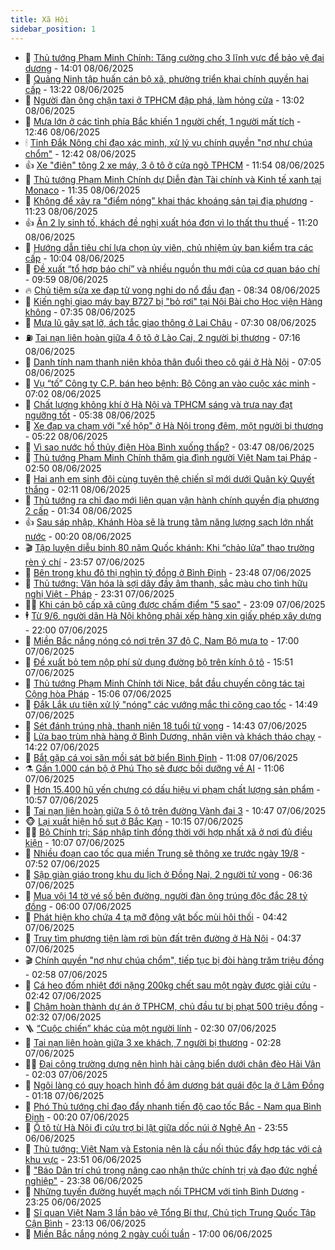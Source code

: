 ```yaml
---
title: Xã Hội
sidebar_position: 1
---
```


<!-- dantri-xa-hoi:START -->
- 🫣 [Thủ tướng Phạm Minh Chính: Tăng cường cho 3 lĩnh vực để bảo vệ đại dương](https://dantri.com.vn/xa-hoi/thu-tuong-pham-minh-chinh-tang-cuong-cho-3-linh-vuc-de-bao-ve-dai-duong-20250608210039412.htm) - 14:01 08/06/2025
- 💼 [Quảng Ninh tập huấn cán bộ xã, phường triển khai chính quyền hai cấp](https://dantri.com.vn/xa-hoi/quang-ninh-tap-huan-can-bo-xa-phuong-trien-khai-chinh-quyen-hai-cap-20250608201751839.htm) - 13:22 08/06/2025
- 🎊 [Người đàn ông chặn taxi ở TPHCM đập phá, làm hỏng cửa](https://dantri.com.vn/xa-hoi/nguoi-dan-ong-chan-taxi-o-tphcm-dap-pha-lam-hong-cua-20250608194705200.htm) - 13:02 08/06/2025
- 🙉 [Mưa lớn ở các tỉnh phía Bắc khiến 1 người chết, 1 người mất tích](https://dantri.com.vn/xa-hoi/mua-lon-o-cac-tinh-phia-bac-khien-1-nguoi-chet-1-nguoi-mat-tich-20250608192858928.htm) - 12:46 08/06/2025
- 🕯 [Tỉnh Đắk Nông chỉ đạo xác minh, xử lý vụ chính quyền &quot;nợ như chúa chổm&quot;](https://dantri.com.vn/xa-hoi/tinh-dak-nong-chi-dao-xac-minh-xu-ly-vu-chinh-quyen-no-nhu-chua-chom-20250608191924548.htm) - 12:42 08/06/2025
- 👍 [Xe &quot;điên&quot; tông 2 xe máy, 3 ô tô ở cửa ngõ TPHCM](https://dantri.com.vn/xa-hoi/xe-dien-tong-2-xe-may-3-o-to-o-cua-ngo-tphcm-20250608184718727.htm) - 11:54 08/06/2025
- 🤖 [Thủ tướng Phạm Minh Chính dự Diễn đàn Tài chính và Kinh tế xanh tại Monaco](https://dantri.com.vn/xa-hoi/thu-tuong-pham-minh-chinh-du-dien-dan-tai-chinh-va-kinh-te-xanh-tai-monaco-20250608183440425.htm) - 11:35 08/06/2025
- 🙉 [Không để xảy ra &quot;điểm nóng&quot; khai thác khoáng sản tại địa phương](https://dantri.com.vn/xa-hoi/khong-de-xay-ra-diem-nong-khai-thac-khoang-san-tai-dia-phuong-20250608174404223.htm) - 11:23 08/06/2025
- 👍 [Ăn 2 ly sinh tố, khách đề nghị xuất hóa đơn vì lo thất thu thuế](https://dantri.com.vn/xa-hoi/an-2-ly-sinh-to-khach-de-nghi-xuat-hoa-don-vi-lo-that-thu-thue-20250608173344953.htm) - 11:20 08/06/2025
- 🗽 [Hướng dẫn tiêu chí lựa chọn ủy viên, chủ nhiệm ủy ban kiểm tra các cấp](https://dantri.com.vn/xa-hoi/huong-dan-tieu-chi-lua-chon-uy-vien-chu-nhiem-uy-ban-kiem-tra-cac-cap-20250608165015688.htm) - 10:04 08/06/2025
- 🗽 [Đề xuất “tổ hợp báo chí” và nhiều nguồn thu mới của cơ quan báo chí](https://dantri.com.vn/xa-hoi/de-xuat-to-hop-bao-chi-va-nhieu-nguon-thu-moi-cua-co-quan-bao-chi-20250608164121064.htm) - 09:59 08/06/2025
- 🔥 [Chủ tiệm sửa xe đạp tử vong nghi do nổ đầu đạn](https://dantri.com.vn/xa-hoi/chu-tiem-sua-xe-dap-tu-vong-nghi-do-no-dau-dan-20250608145527102.htm) - 08:34 08/06/2025
- 🦒 [Kiến nghị giao máy bay B727 bị &quot;bỏ rơi&quot; tại Nội Bài cho Học viện Hàng không](https://dantri.com.vn/xa-hoi/kien-nghi-giao-may-bay-b727-bi-bo-roi-tai-noi-bai-cho-hoc-vien-hang-khong-20250608141054905.htm) - 07:35 08/06/2025
- 🧐 [Mưa lũ gây sạt lở, ách tắc giao thông ở Lai Châu](https://dantri.com.vn/xa-hoi/mua-lu-gay-sat-lo-ach-tac-giao-thong-o-lai-chau-20250608142638830.htm) - 07:30 08/06/2025
- ⛽️ [Tai nạn liên hoàn giữa 4 ô tô ở Lào Cai, 2 người bị thương](https://dantri.com.vn/xa-hoi/tai-nan-lien-hoan-giua-4-o-to-o-lao-cai-2-nguoi-bi-thuong-20250608141016193.htm) - 07:16 08/06/2025
- 🚀 [Danh tính nam thanh niên khỏa thân đuổi theo cô gái ở Hà Nội](https://dantri.com.vn/xa-hoi/danh-tinh-nam-thanh-nien-khoa-than-duoi-theo-co-gai-o-ha-noi-20250608140453084.htm) - 07:05 08/06/2025
- 🦒 [Vụ “tố” Công ty C.P. bán heo bệnh: Bộ Công an vào cuộc xác  minh](https://dantri.com.vn/xa-hoi/vu-to-cong-ty-cp-ban-heo-benh-bo-cong-an-vao-cuoc-xac-minh-20250608130457721.htm) - 07:02 08/06/2025
- 🦅 [Chất lượng không khí ở Hà Nội và TPHCM sáng và trưa nay đạt ngưỡng tốt](https://dantri.com.vn/xa-hoi/chat-luong-khong-khi-o-ha-noi-va-tphcm-sang-va-trua-nay-dat-nguong-tot-20250608122948515.htm) - 05:38 08/06/2025
- 🚀 [Xe đạp va chạm với &quot;xế hộp&quot; ở Hà Nội trong đêm, một người bị thương](https://dantri.com.vn/xa-hoi/xe-dap-va-cham-voi-xe-hop-o-ha-noi-trong-dem-mot-nguoi-bi-thuong-20250608121513654.htm) - 05:22 08/06/2025
- 🦅 [Vì sao nước hồ thủy điện Hòa Bình xuống thấp?](https://dantri.com.vn/xa-hoi/vi-sao-nuoc-ho-thuy-dien-hoa-binh-xuong-thap-20250608104147379.htm) - 03:47 08/06/2025
- 🤠 [Thủ tướng Phạm Minh Chính thăm gia đình người Việt Nam tại Pháp](https://dantri.com.vn/xa-hoi/thu-tuong-pham-minh-chinh-tham-gia-dinh-nguoi-viet-nam-tai-phap-20250608095041785.htm) - 02:50 08/06/2025
- 💄 [Hai anh em sinh đôi cùng tuyên thệ chiến sĩ mới dưới Quân kỳ Quyết thắng](https://dantri.com.vn/xa-hoi/hai-anh-em-sinh-doi-cung-tuyen-the-chien-si-moi-duoi-quan-ky-quyet-thang-20250605110207835.htm) - 02:11 08/06/2025
- 🥷 [Thủ tướng ra chỉ đạo mới liên quan vận hành chính quyền địa phương 2 cấp](https://dantri.com.vn/xa-hoi/thu-tuong-ra-chi-dao-moi-lien-quan-van-hanh-chinh-quyen-dia-phuong-2-cap-20250608083136027.htm) - 01:34 08/06/2025
- 👍 [Sau sáp nhập, Khánh Hòa sẽ là trung tâm năng lượng sạch lớn nhất nước](https://dantri.com.vn/xa-hoi/sau-sap-nhap-khanh-hoa-se-la-trung-tam-nang-luong-sach-lon-nhat-nuoc-20250607213914584.htm) - 00:20 08/06/2025
- 🎬 [Tập luyện diễu binh 80 năm Quốc khánh: Khi “chảo lửa” thao trường rèn ý chí](https://dantri.com.vn/xa-hoi/tap-luyen-dieu-binh-80-nam-quoc-khanh-khi-chao-lua-thao-truong-ren-y-chi-20250607212850991.htm) - 23:57 07/06/2025
- 🦒 [Bên trong khu đô thị nghìn tỷ đồng ở Bình Định](https://dantri.com.vn/xa-hoi/ben-trong-khu-do-thi-nghin-ty-dong-o-binh-dinh-20250606131544660.htm) - 23:48 07/06/2025
- 🌊 [Thủ tướng: Văn hóa là sợi dây đầy âm thanh, sắc màu cho tình hữu nghị Việt - Pháp](https://dantri.com.vn/xa-hoi/thu-tuong-van-hoa-la-soi-day-day-am-thanh-sac-mau-cho-tinh-huu-nghi-viet-phap-20250608063031559.htm) - 23:31 07/06/2025
- 🧑‍💻 [Khi cán bộ cấp xã cũng được chấm điểm &quot;5 sao&quot;](https://dantri.com.vn/xa-hoi/khi-can-bo-cap-xa-cung-duoc-cham-diem-5-sao-20250607175917668.htm) - 23:09 07/06/2025
- 🕴 [Từ 9/6, người dân Hà Nội không phải xếp hàng xin giấy phép xây dựng](https://dantri.com.vn/xa-hoi/tu-96-nguoi-dan-ha-noi-khong-phai-xep-hang-xin-giay-phep-xay-dung-20250607194502075.htm) - 22:00 07/06/2025
- 🤔 [Miền Bắc nắng nóng có nơi trên 37 độ C, Nam Bộ mưa to](https://dantri.com.vn/xa-hoi/mien-bac-nang-nong-co-noi-tren-37-do-c-nam-bo-mua-to-20250607225100679.htm) - 17:00 07/06/2025
- 💄 [Đề xuất bỏ tem nộp phí sử dụng đường bộ trên kính ô tô](https://dantri.com.vn/xa-hoi/de-xuat-bo-tem-nop-phi-su-dung-duong-bo-tren-kinh-o-to-20250607223441277.htm) - 15:51 07/06/2025
- 🧠 [Thủ tướng Phạm Minh Chính tới Nice, bắt đầu chuyến công tác tại Cộng hòa Pháp](https://dantri.com.vn/xa-hoi/thu-tuong-pham-minh-chinh-toi-nice-bat-dau-chuyen-cong-tac-tai-cong-hoa-phap-20250607220646169.htm) - 15:06 07/06/2025
- 🦣 [Đắk Lắk ưu tiên xử lý &quot;nóng&quot; các vướng mắc thi công cao tốc](https://dantri.com.vn/xa-hoi/dak-lak-uu-tien-xu-ly-nong-cac-vuong-mac-thi-cong-cao-toc-20250607205401158.htm) - 14:49 07/06/2025
- 💫 [Sét đánh trúng nhà, thanh niên 18 tuổi tử vong](https://dantri.com.vn/xa-hoi/set-danh-trung-nha-thanh-nien-18-tuoi-tu-vong-20250607212806595.htm) - 14:43 07/06/2025
- 🚀 [Lửa bao trùm nhà hàng ở Bình Dương, nhân viên và khách tháo chạy](https://dantri.com.vn/xa-hoi/lua-bao-trum-nha-hang-o-binh-duong-nhan-vien-va-khach-thao-chay-20250607211018669.htm) - 14:22 07/06/2025
- 🤔 [Bắt gặp cá voi săn mồi sát bờ biển Bình Định](https://dantri.com.vn/xa-hoi/bat-gap-ca-voi-san-moi-sat-bo-bien-binh-dinh-20250607174833549.htm) - 11:08 07/06/2025
- ⚗️ [Gần 1.000 cán bộ ở Phú Thọ sẽ được bồi dưỡng về AI](https://dantri.com.vn/xa-hoi/gan-1000-can-bo-o-phu-tho-se-duoc-boi-duong-ve-ai-20250607180035445.htm) - 11:06 07/06/2025
- 🫶 [Hơn 15.400 hũ yến chưng có dấu hiệu vi phạm chất lượng sản phẩm](https://dantri.com.vn/xa-hoi/hon-15400-hu-yen-chung-co-dau-hieu-vi-pham-chat-luong-san-pham-20250607173624742.htm) - 10:57 07/06/2025
- 🌮 [Tai nạn liên hoàn giữa 5 ô tô trên đường Vành đai 3](https://dantri.com.vn/xa-hoi/tai-nan-lien-hoan-giua-5-o-to-tren-duong-vanh-dai-3-20250607174503525.htm) - 10:47 07/06/2025
- 🐵 [Lại xuất hiện hố sụt ở Bắc Kạn](https://dantri.com.vn/xa-hoi/lai-xuat-hien-ho-sut-o-bac-kan-20250607165446818.htm) - 10:15 07/06/2025
- 🧑‍🏫 [Bộ Chính trị: Sáp nhập tỉnh đồng thời với hợp nhất xã ở nơi đủ điều kiện](https://dantri.com.vn/xa-hoi/bo-chinh-tri-sap-nhap-tinh-dong-thoi-voi-hop-nhat-xa-o-noi-du-dieu-kien-20250607170102455.htm) - 10:07 07/06/2025
- 💫 [Nhiều đoạn cao tốc qua miền Trung sẽ thông xe trước ngày 19/8](https://dantri.com.vn/xa-hoi/nhieu-doan-cao-toc-qua-mien-trung-se-thong-xe-truoc-ngay-198-20250607140305148.htm) - 07:52 07/06/2025
- 🦩 [Sập giàn giáo trong khu du lịch ở Đồng Nai, 2 người tử vong](https://dantri.com.vn/xa-hoi/sap-gian-giao-trong-khu-du-lich-o-dong-nai-2-nguoi-tu-vong-20250607122234252.htm) - 06:36 07/06/2025
- 🦄 [Mua vội 14 tờ vé số bên đường, người đàn ông trúng độc đắc 28 tỷ đồng](https://dantri.com.vn/xa-hoi/mua-voi-14-to-ve-so-ben-duong-nguoi-dan-ong-trung-doc-dac-28-ty-dong-20250607114730135.htm) - 06:00 07/06/2025
- 💂 [Phát hiện kho chứa 4 tạ mỡ động vật bốc mùi hôi thối](https://dantri.com.vn/xa-hoi/phat-hien-kho-chua-4-ta-mo-dong-vat-boc-mui-hoi-thoi-20250607103239095.htm) - 04:42 07/06/2025
- 💄 [Truy tìm phương tiện làm rơi bùn đất trên đường ở Hà Nội](https://dantri.com.vn/xa-hoi/truy-tim-phuong-tien-lam-roi-bun-dat-tren-duong-o-ha-noi-20250607105446799.htm) - 04:37 07/06/2025
- 🎬 [Chính quyền &quot;nợ như chúa chổm&quot;, tiếp tục bị đòi hàng trăm triệu đồng](https://dantri.com.vn/xa-hoi/chinh-quyen-no-nhu-chua-chom-tiep-tuc-bi-doi-hang-tram-trieu-dong-20250607090725838.htm) - 02:58 07/06/2025
- 👀 [Cá heo đốm nhiệt đới nặng 200kg chết sau một ngày được giải cứu](https://dantri.com.vn/xa-hoi/ca-heo-dom-nhiet-doi-nang-200kg-chet-sau-mot-ngay-duoc-giai-cuu-20250607090253837.htm) - 02:42 07/06/2025
- 💃 [Chậm hoàn thành dự án ở TPHCM, chủ đầu tư bị phạt 500 triệu đồng](https://dantri.com.vn/xa-hoi/cham-hoan-thanh-du-an-o-tphcm-chu-dau-tu-bi-phat-500-trieu-dong-20250607011825498.htm) - 02:32 07/06/2025
- 🪜 [“Cuộc chiến” khác của một người lính](https://dantri.com.vn/xa-hoi/cuoc-chien-khac-cua-mot-nguoi-linh-20250607091828472.htm) - 02:30 07/06/2025
- 📝 [Tai nạn liên hoàn giữa 3 xe khách, 7 người bị thương](https://dantri.com.vn/xa-hoi/tai-nan-lien-hoan-giua-3-xe-khach-7-nguoi-bi-thuong-20250607083535835.htm) - 02:28 07/06/2025
- 🧑‍💻 [Đại công trường dựng nên hình hài cảng biển dưới chân đèo Hải Vân](https://dantri.com.vn/xa-hoi/dai-cong-truong-dung-nen-hinh-hai-cang-bien-duoi-chan-deo-hai-van-20250606212937869.htm) - 02:03 07/06/2025
- 👺 [Ngôi làng có quy hoạch hình đồ âm dương bát quái độc lạ ở Lâm Đồng](https://dantri.com.vn/xa-hoi/ngoi-lang-co-quy-hoach-hinh-do-am-duong-bat-quai-doc-la-o-lam-dong-20250607074520303.htm) - 01:18 07/06/2025
- 🌮 [Phó Thủ tướng chỉ đạo đẩy nhanh tiến độ cao tốc Bắc - Nam qua Bình Định](https://dantri.com.vn/xa-hoi/pho-thu-tuong-chi-dao-day-nhanh-tien-do-cao-toc-bac-nam-qua-binh-dinh-20250606210444469.htm) - 00:20 07/06/2025
- 🤭 [Ô tô từ Hà Nội đi cứu trợ bị lật giữa dốc núi ở Nghệ An](https://dantri.com.vn/xa-hoi/o-to-tu-ha-noi-di-cuu-tro-bi-lat-giua-doc-nui-o-nghe-an-20250606222832598.htm) - 23:55 06/06/2025
- 💪 [Thủ tướng: Việt Nam và Estonia nên là cầu nối thúc đẩy hợp tác với cả khu vực](https://dantri.com.vn/xa-hoi/thu-tuong-viet-nam-va-estonia-nen-la-cau-noi-thuc-day-hop-tac-voi-ca-khu-vuc-20250607065134771.htm) - 23:51 06/06/2025
- 🧰 [&quot;Báo Dân trí chú trọng nâng cao nhận thức chính trị và đạo đức nghề nghiệp&quot;](https://dantri.com.vn/xa-hoi/bao-dan-tri-chu-trong-nang-cao-nhan-thuc-chinh-tri-va-dao-duc-nghe-nghiep-20250606150842715.htm) - 23:38 06/06/2025
- 🤡 [Những tuyến đường huyết mạch nối TPHCM với tỉnh Bình Dương](https://dantri.com.vn/xa-hoi/nhung-tuyen-duong-huyet-mach-noi-tphcm-voi-tinh-binh-duong-20250604215216931.htm) - 23:25 06/06/2025
- 🦆 [Sĩ quan Việt Nam 3 lần bảo vệ Tổng Bí thư, Chủ tịch Trung Quốc Tập Cận Bình](https://dantri.com.vn/xa-hoi/si-quan-viet-nam-3-lan-bao-ve-tong-bi-thu-chu-tich-trung-quoc-tap-can-binh-20250606101019140.htm) - 23:13 06/06/2025
- 🦍 [Miền Bắc nắng nóng 2 ngày cuối tuần](https://dantri.com.vn/xa-hoi/mien-bac-nang-nong-2-ngay-cuoi-tuan-20250606221317309.htm) - 17:00 06/06/2025<!-- dantri-xa-hoi:END -->
